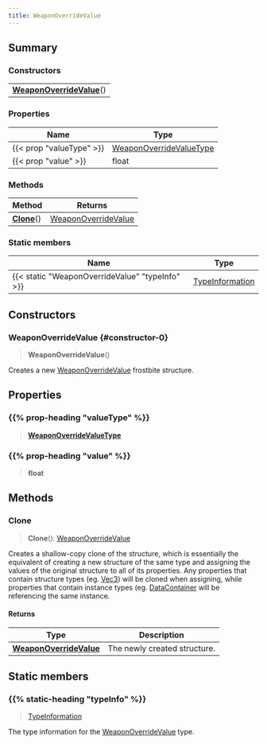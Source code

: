 ```yaml
---
title: WeaponOverrideValue
---
```



## Summary
### Constructors
| |
| ----------- |
| **[WeaponOverrideValue](#constructor-0)**() |

### Properties
| Name | Type |
| ---- | ---- |
| {{< prop "valueType" >}} | [WeaponOverrideValueType](/vext/ref/fb/weaponoverridevaluetype) |
| {{< prop "value" >}} | float |

### Methods
| Method | Returns |
| ------ | ---- |
| **[Clone](#clone)**() | [WeaponOverrideValue](/vext/ref/fb/weaponoverridevalue) |

### Static members
| Name | Type |
| ---- | ---- |
| {{< static "WeaponOverrideValue" "typeInfo" >}} | [TypeInformation](/vext/ref/shared/class/typeinformation) |

## Constructors
### WeaponOverrideValue {#constructor-0}
> **WeaponOverrideValue**()

Creates a new [WeaponOverrideValue](/vext/ref/fb/weaponoverridevalue) frostbite structure.

## Properties
### {{% prop-heading "valueType" %}}
> **[WeaponOverrideValueType](/vext/ref/fb/weaponoverridevaluetype)**

### {{% prop-heading "value" %}}
> **float**

## Methods
### Clone
> **Clone**(): [WeaponOverrideValue](/vext/ref/fb/weaponoverridevalue)

Creates a shallow-copy clone of the structure, which is essentially the equivalent of creating a new structure of the same type and assigning the values of the original structure to all of its properties. Any properties that contain structure types (eg. [Vec3](/vext/ref/shared/class/vec3)) will be cloned when assigning, while properties that contain instance types (eg. [DataContainer](/vext/ref/shared/class/datacontainer) will be referencing the same instance.

#### Returns
| Type | Description |
| ---- | ----------- |
| **[WeaponOverrideValue](/vext/ref/fb/weaponoverridevalue)** | The newly created structure. |

## Static members
### {{% static-heading "typeInfo" %}}
> [TypeInformation](/vext/ref/shared/class/typeinformation)

The type information for the [WeaponOverrideValue](/vext/ref/fb/weaponoverridevalue) type.

